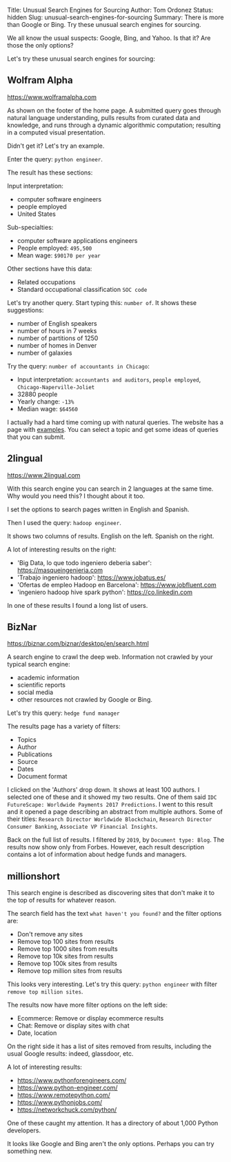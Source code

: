 Title: Unusual Search Engines for Sourcing 
Author: Tom Ordonez
Status: hidden
Slug: unusual-search-engines-for-sourcing
Summary: There is more than Google or Bing. Try these unusual search engines for sourcing.

We all know the usual suspects: Google, Bing, and Yahoo. Is that it? Are those the only options?

Let's try these unusual search engines for sourcing:

## Wolfram Alpha
https://www.wolframalpha.com

As shown on the footer of the home page. A submitted query goes through natural language understanding, pulls results from curated data and knowledge, and runs through a dynamic algorithmic computation; resulting in a computed visual presentation.

Didn't get it? Let's try an example.

Enter the query: `python engineer`.

The result has these sections:

Input interpretation:

* computer software engineers
* people employed
* United States

Sub-specialties:

* computer software applications engineers
* People employed: `495,500`
* Mean wage: `$90170 per year`

Other sections have this data:

* Related occupations
* Standard occupational classification `SOC code`

Let's try another query. Start typing this: `number of`. It shows these suggestions:

* number of English speakers
* number of hours in 7 weeks
* number of partitions of 1250
* number of homes in Denver
* number of galaxies

Try the query: `number of accountants in Chicago`:

* Input interpretation: `accountants and auditors`, `people employed`, `Chicago-Naperville-Joliet`
* 32880 people
* Yearly change: `-13%`
* Median wage: `$64560`

I actually had a hard time coming up with natural queries. The website has a page with <a href="https://www.wolframalpha.com/examples/" target="_blank">examples</a>. You can select a topic and get some ideas of queries that you can submit.

## 2lingual
https://www.2lingual.com

With this search engine you can search in 2 languages at the same time. Why would you need this? I thought about it too.

I set the options to search pages written in English and Spanish.

Then I used the query: `hadoop engineer`.

It shows two columns of results. English on the left. Spanish on the right.

A lot of interesting results on the right:

* 'Big Data, lo que todo ingeniero deberia saber': https://masqueingenieria.com
* 'Trabajo ingeniero hadoop': https://www.jobatus.es/
* 'Ofertas de empleo Hadoop en Barcelona': https://www.jobfluent.com
* 'ingeniero hadoop hive spark python': https://co.linkedin.com

In one of these results I found a long list of users.

## BizNar
https://biznar.com/biznar/desktop/en/search.html

A search engine to crawl the deep web. Information not crawled by your typical search engine:

* academic information
* scientific reports
* social media
* other resources not crawled by Google or Bing.

Let's try this query: `hedge fund manager`

The results page has a variety of filters:

* Topics
* Author
* Publications
* Source
* Dates
* Document format

I clicked on the 'Authors' drop down. It shows at least 100 authors. I selected one of these and it showed my two results. One of them said `IDC FutureScape: Worldwide Payments 2017 Predictions`. I went to this result and it opened a page describing an abstract from multiple authors. Some of their titles: `Research Director Worldwide Blockchain`, `Research Director Consumer Banking`, `Associate VP Financial Insights`.

Back on the full list of results. I filtered by `2019`, by `Document type: Blog`. The results now show only from Forbes. However, each result description contains a lot of information about hedge funds and managers.

## millionshort

This search engine is described as discovering sites that don't make it to the top of results for whatever reason.

The search field has the text `what haven't you found?` and the filter options are:

* Don't remove any sites
* Remove top 100 sites from results
* Remove top 1000 sites from results
* Remove top 10k sites from results
* Remove top 100k sites from results
* Remove top million sites from results

This looks very interesting. Let's try this query: `python engineer` with filter `remove top million sites`.

The results now have more filter options on the left side:

* Ecommerce: Remove or display ecommerce results
* Chat: Remove or display sites with chat
* Date, location

On the right side it has a list of sites removed from results, including the usual Google results: indeed, glassdoor, etc.

A lot of interesting results:

* https://www.pythonforengineers.com/
* https://www.python-engineer.com/
* https://www.remotepython.com/
* https://www.pythonjobs.com/
* https://networkchuck.com/python/

One of these caught my attention. It has a directory of about 1,000 Python developers.

It looks like Google and Bing aren't the only options. Perhaps you can try something new.
